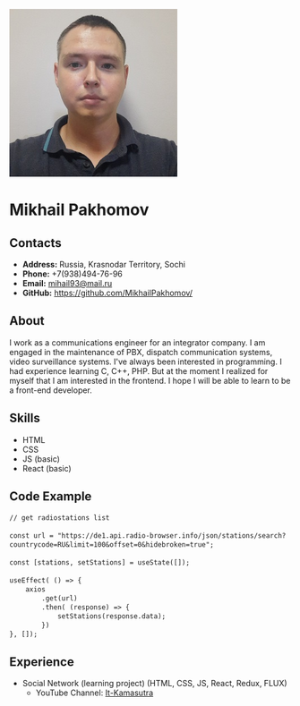 ![Avatar](./avatar.jpg)
# Mikhail Pakhomov
## Contacts
* **Address:** Russia, Krasnodar Territory, Sochi
* **Phone:** +7(938)494-76-96
* **Email:** mihail93@mail.ru
* **GitHub:** https://github.com/MikhailPakhomov/
## About
I work as a communications engineer for an integrator company. I am engaged in the maintenance of PBX, dispatch communication systems, video surveillance systems. I've always been interested in programming. I had experience learning C, C++, PHP. But at the moment I realized for myself that I am interested in the frontend. I hope I will be able to learn to be a front-end developer.
## Skills
* HTML
* CSS
* JS (basic)
* React (basic)
## Code Example
```
// get radiostations list

const url = "https://de1.api.radio-browser.info/json/stations/search?countrycode=RU&limit=100&offset=0&hidebroken=true";

const [stations, setStations] = useState([]);

useEffect( () => {
    axios
        .get(url)
        .then( (response) => {
            setStations(response.data);
        })
}, []);

```
## Experience
* Social Network (learning project) (HTML, CSS, JS, React, Redux, FLUX)
    + YouTube Channel: [It-Kamasutra](https://www.youtube.com/)

